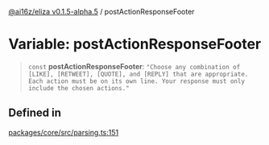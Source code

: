 [@ai16z/eliza v0.1.5-alpha.5](../index.md) / postActionResponseFooter

# Variable: postActionResponseFooter

> `const` **postActionResponseFooter**: `"Choose any combination of [LIKE], [RETWEET], [QUOTE], and [REPLY] that are appropriate. Each action must be on its own line. Your response must only include the chosen actions."`

## Defined in

[packages/core/src/parsing.ts:151](https://github.com/royerz2/eliza-test-textrs-main/blob/main/packages/core/src/parsing.ts#L151)
